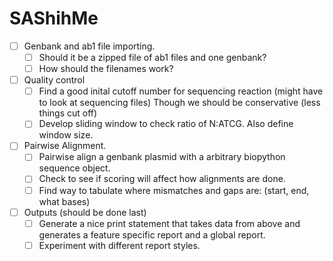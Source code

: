 # SAShihMe

- [ ] Genbank and ab1 file importing.
	- [ ] Should it be a zipped file of ab1 files and one genbank?
	- [ ] How should the filenames work?

- [ ] Quality control
	- [ ] Find a good inital cutoff number for sequencing reaction (might have to look at sequencing files)  Though we should be conservative (less things cut off)
	- [ ] Develop sliding window to check ratio of N:ATCG.  Also define window size.

- [ ] Pairwise Alignment.
	- [ ] Pairwise align a genbank plasmid with a arbitrary biopython sequence object.
	- [ ] Check to see if scoring will affect how alignments are done.
	- [ ] Find way to tabulate where mismatches and gaps are:  (start, end, what bases)

- [ ] Outputs (should be done last)
	- [ ] Generate a nice print statement that takes data from above and generates a feature specific report and a global report.
	- [ ] Experiment with different report styles.
